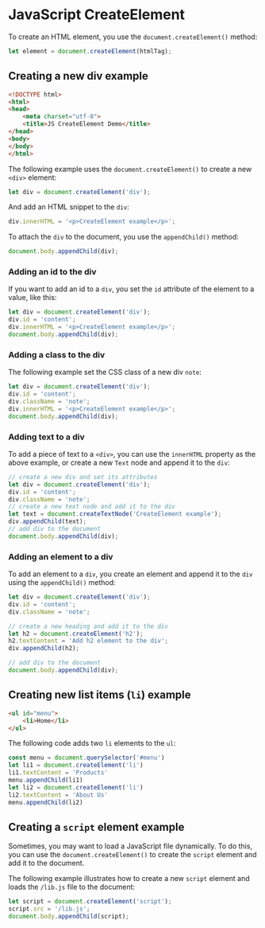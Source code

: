 # JavaScript CreateElement

To create an HTML element, you use the `document.createElement()` method:

```js
let element = document.createElement(htmlTag);
```

## Creating a new div example

```html
<!DOCTYPE html>
<html>
<head>
    <meta charset="utf-8">
    <title>JS CreateElement Demo</title>
</head>
<body>
</body>
</html>
```

The following example uses the `document.createElement()` to create a new `<div>` element:

```js
let div = document.createElement('div');
```

And add an HTML snippet to the `div`:

```js
div.innerHTML = '<p>CreateElement example</p>';
```

To attach the `div` to the document, you use the `appendChild()` method:

```js
document.body.appendChild(div);
```

### Adding an id to the div

If you want to add an id to a `div`, you set the `id` attribute of the element to a value, like this:

```js
let div = document.createElement('div');
div.id = 'content';
div.innerHTML = '<p>CreateElement example</p>';
document.body.appendChild(div);
```

### Adding a class to the div

The following example set the CSS class of a new div `note`:

```js
let div = document.createElement('div');
div.id = 'content';
div.className = 'note';
div.innerHTML = '<p>CreateElement example</p>';
document.body.appendChild(div);
```

### Adding text to a div

To add a piece of text to a `<div>`, you can use the `innerHTML` property as the above example, or create a new `Text` node and append it to the `div`:

```js
// create a new div and set its attributes
let div = document.createElement('div');
div.id = 'content';
div.className = 'note';
// create a new text node and add it to the div
let text = document.createTextNode('CreateElement example');
div.appendChild(text);
// add div to the document
document.body.appendChild(div);
```

### Adding an element to a div

To add an element to a `div`, you create an element and append it to the `div` using the `appendChild()` method:

```js
let div = document.createElement('div');
div.id = 'content';
div.className = 'note';

// create a new heading and add it to the div
let h2 = document.createElement('h2');
h2.textContent = 'Add h2 element to the div';
div.appendChild(h2);

// add div to the document
document.body.appendChild(div);
```

## Creating new list items (`li`) example

```html
<ul id="menu">
    <li>Home</li>
</ul>
```

The following code adds two `li` elements to the `ul`:

```js
const menu = document.querySelector('#menu')
let li1 = document.createElement('li')
li1.textContent = 'Products'
menu.appendChild(li1)
let li2 = document.createElement('li')
li2.textContent = 'About Us'
menu.appendChild(li2)
```

## Creating a `script` element example

Sometimes, you may want to load a JavaScript file dynamically. To do this, you can use the `document.createElement()` to create the `script` element and add it to the document.

The following example illustrates how to create a new `script` element and loads the `/lib.js` file to the document:

```js
let script = document.createElement('script');
script.src = '/lib.js';
document.body.appendChild(script);
```